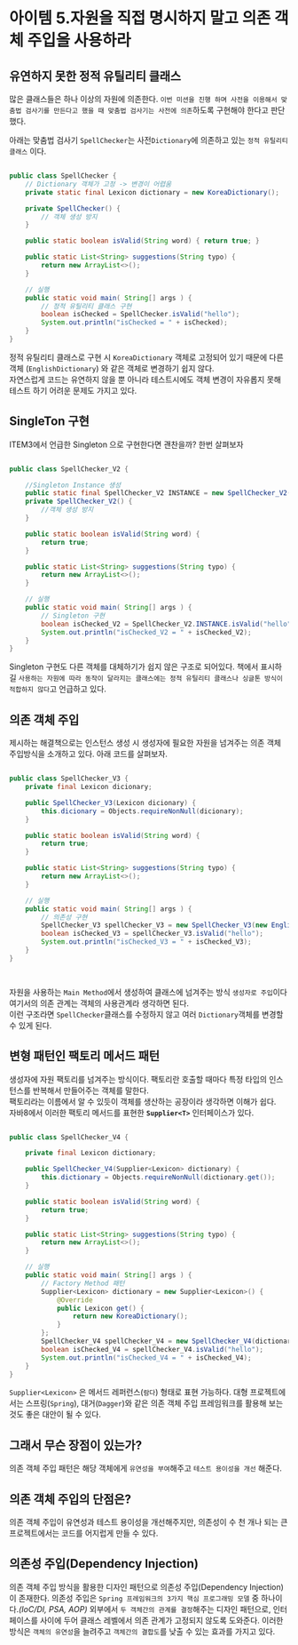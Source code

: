 # 아이템 5.자원을 직접 명시하지 말고 의존 객체 주입을 사용하라

## 유연하지 못한 정적 유틸리티 클래스
많은 클래스들은 하나 이상의 자원에 의존한다. `이번 미션을 진행 하며 사전을 이용해서 맞춤법 검사기를 만든다고 했을 때 맞춤법 검사기는 사전에 의존`하도록 구현해야 한다고 판단했다.
<br>

아래는 맞춤법 검사기 `SpellChecker`는 사전`Dictionary`에 의존하고 있는 `정적 유틸리티 클래스` 이다.

```java 

public class SpellChecker {
    // Dictionary 객체가 고정 -> 변경이 어렵움
    private static final Lexicon dictionary = new KoreaDictionary();

    private SpellChecker() {
        // 객체 생성 방지
    }

    public static boolean isValid(String word) { return true; }

    public static List<String> suggestions(String typo) {
        return new ArrayList<>();
    }

    // 실행
    public static void main( String[] args ) {
        // 정적 유틸리티 클래스 구현
        boolean isChecked = SpellChecker.isValid("hello");
        System.out.println("isChecked = " + isChecked);
    }
}

```
정적 유틸리티 클래스로 구현 시 `KoreaDictionary` 객체로 고정되어 있기 때문에 다른 객체 (`EnglishDictionary`) 와 같은 객체로 변경하기 쉽지 않다.<br>
자연스럽게 코드는 유연하지 않을 뿐 아니라 테스트시에도 객체 변경이 자유롭지 못해 테스트 하기 어려운 문제도 가지고 있다.

## SingleTon 구현
ITEM3에서 언급한 Singleton 으로 구현한다면 괜찬을까? 한번 살펴보자 

```java

public class SpellChecker_V2 {

    //Singleton Instance 생성
    public static final SpellChecker_V2 INSTANCE = new SpellChecker_V2();
    private SpellChecker_V2() {
        //객체 생성 방지
    }

    public static boolean isValid(String word) {
        return true;
    }

    public static List<String> suggestions(String typo) {
        return new ArrayList<>();
    }

    // 실행
    public static void main( String[] args ) {
        // Singleton 구현
        boolean isChecked_V2 = SpellChecker_V2.INSTANCE.isValid("hello");
        System.out.println("isChecked_V2 = " + isChecked_V2);
    }
}

```

Singleton 구현도 다른 객체를 대체하기가 쉽지 않은 구조로 되어있다. 책에서 표시하길 `사용하는 자원에 따라 동작이 달라지는 클래스에는 정적 유틸리티 클래스나 싱글톤 방식이 적합하지 않다`고 언급하고 있다.

## 의존 객체 주입
제시하는 해결책으로는 인스턴스 생성 시 생성자에 필요한 자원을 넘겨주는 의존 객체 주입방식을 소개하고 있다. 아래 코드를 살펴보자.

```java

public class SpellChecker_V3 {
    private final Lexicon dicionary;

    public SpellChecker_V3(Lexicon dicionary) {
        this.dicionary = Objects.requireNonNull(dicionary);
    }

    public static boolean isValid(String word) {
        return true;
    }

    public static List<String> suggestions(String typo) {
        return new ArrayList<>();
    }

    // 실행
    public static void main( String[] args ) {
        // 의존성 구현
        SpellChecker_V3 spellChecker_V3 = new SpellChecker_V3(new EnglishDictionary());
        boolean isChecked_V3 = spellChecker_V3.isValid("hello");
        System.out.println("isChecked_V3 = " + isChecked_V3);
    }
}




```

자원을 사용하는 `Main Method`에서 생성하여 클래스에 넘겨주는 방식 `생성자로 주입`이다 여기서의 의존 관계는 객체의 사용관계라 생각하면 된다.<br>
이런 구조라면 `SpellChecker`클래스를 수정하지 않고 여러 `Dictionary`객체를 변경할 수 있게 된다.

## 변형 패턴인 팩토리 메서드 패턴
생성자에 자원 팩토리를 넘겨주는 방식이다. 팩토리란 호출할 때마다 특정 타입의 인스턴스를 반복해서 만들어주는 객체를 말한다.<br>
팩토리라는 이름에서 알 수 있듯이 객체를 생산하는 공장이라 생각하면 이해가 쉽다.<br>
자바8에서 이러한 팩토리 메서드를 표현한 <b>`Supplier<T>`</b> 인터페이스가 있다.

```java

public class SpellChecker_V4 {

    private final Lexicon dictionary;

    public SpellChecker_V4(Supplier<Lexicon> dictionary) {
        this.dictionary = Objects.requireNonNull(dictionary.get());
    }

    public static boolean isValid(String word) {
        return true;
    }

    public static List<String> suggestions(String typo) {
        return new ArrayList<>();
    }

    // 실행
    public static void main( String[] args ) {
        // Factory Method 패턴
        Supplier<Lexicon> dictionary = new Supplier<Lexicon>() {
            @Override
            public Lexicon get() {
                return new KoreaDictionary();
            }
        };
        SpellChecker_V4 spellChecker_V4 = new SpellChecker_V4(dictionary);
        boolean isChecked_V4 = spellChecker_V4.isValid("hello");
        System.out.println("isChecked_V4 = " + isChecked_V4);
    }
}

```

`Supplier<Lexicon>` 은 메서드 레퍼런스(`람다`) 형태로 표현 가능하다. 대형 프로젝트에서는 스프링(`Spring`), 대거(`Dagger`)와 같은 의존 객체 주입 프레임워크를 활용해 보는 것도 좋은 대안이 될 수 있다.

## 그래서 무슨 장점이 있는가?
의존 객체 주입 패턴은 해당 객체에게 `유연성을 부여`해주고 `테스트 용이성을 개선` 해준다.

## 의존 객체 주입의 단점은?
의존 객체 주입이 유연성과 테스트 용이성을 개선해주지만, 의존성이 수 천 개나 되는 큰 프로젝트에서는 코드를 어지럽게 만들 수 있다.


## 의존성 주입(Dependency Injection)
의존 객체 주입 방식을 활용한 디자인 패턴으로 의존성 주입(Dependency Injection)이 존재한다. 의존성 주입은 `Spring 프레임워크의 3가지 핵심 프로그래밍 모델` 중 하나이다._(IoC/DI, PSA, AOP)_ 외부에서 `두 객체간의 관계를 결정`해주는 디자인 패턴으로, 인터페이스를 사이에 두어 클래스 레벨에서 의존 관계가 고정되지 않도록 도와준다. 이러한 방식은 `객체의 유연성`을 늘려주고 `객체간의 결합도`를 낮출 수 있는 효과를 가지고 있다.
<br>
